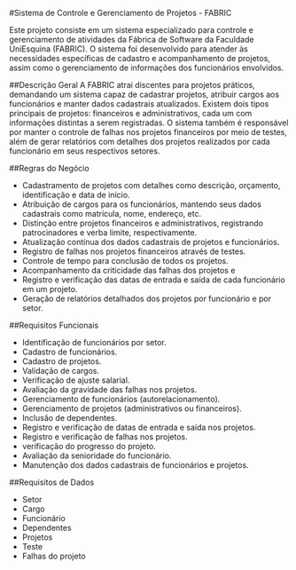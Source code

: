 #Sistema de Controle e Gerenciamento de Projetos - FABRIC

Este projeto consiste em um sistema especializado para controle e gerenciamento de atividades da Fábrica de Software da Faculdade UniEsquina (FABRIC). O sistema foi desenvolvido para atender às necessidades específicas de cadastro e acompanhamento de projetos, assim como o gerenciamento de informações dos funcionários envolvidos.

##Descrição Geral
A FABRIC atrai discentes para projetos práticos, demandando um sistema capaz de cadastrar projetos, atribuir cargos aos funcionários e manter dados cadastrais atualizados. Existem dois tipos principais de projetos: financeiros e administrativos, cada um com informações distintas a serem registradas. O sistema também é responsável por manter o controle de falhas nos projetos financeiros por meio de testes, além de gerar relatórios com detalhes dos projetos realizados por cada funcionário em seus respectivos setores.

##Regras do Negócio
- Cadastramento de projetos com detalhes como descrição, orçamento, identificação e data de início.
- Atribuição de cargos para os funcionários, mantendo seus dados cadastrais como matrícula, nome, endereço, etc.
- Distinção entre projetos financeiros e administrativos, registrando patrocinadores e verba limite, respectivamente.
- Atualização contínua dos dados cadastrais de projetos e funcionários.
- Registro de falhas nos projetos financeiros através de testes.
- Controle de tempo para conclusão de todos os projetos.
- Acompanhamento da criticidade das falhas dos projetos e 
- Registro e verificação das datas de entrada e saída de cada funcionário em um projeto.
- Geração de relatórios detalhados dos projetos por funcionário e por setor.

##Requisitos Funcionais
- Identificação de funcionários por setor.
- Cadastro de funcionários.
- Cadastro de projetos.
- Validação de cargos.
- Verificação de ajuste salarial.
- Avaliação da gravidade das falhas nos projetos.
- Gerenciamento de funcionários (autorelacionamento).
- Gerenciamento de projetos (administrativos ou financeiros).
- Inclusão de dependentes.
- Registro e verificação de datas de entrada e saída nos projetos.
- Registro e verificação de falhas nos projetos.
- verificação do progresso do projeto.
- Avaliação da senioridade do funcionário.
- Manutenção dos dados cadastrais de funcionários e projetos.

##Requisitos de Dados
- Setor
- Cargo
- Funcionário
- Dependentes
- Projetos
- Teste
- Falhas do projeto
